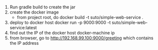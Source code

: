 1. Run gradle build to create the jar
2. create the docker image
    - from project root, do
        docker build -t suto/simple-web-service .
3. deploy to docker host
    docker run -p 9000:9000 -t suto/simple-web-service:latest
4. find out the IP of the docker host
    docker-machine ip
5. from browser, go to http://192.168.99.100:9000/greeting which contains the IP address